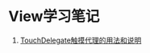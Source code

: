 # View学习笔记

1. [TouchDelegate触摸代理的用法和说明][touchdelegate]



[touchdelegate]:https://github.com/a124779683/blog/blob/master/study/view/TouchDelegate.md ("TouchDelegate学习")

